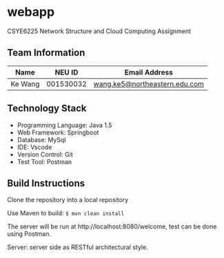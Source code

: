 # webapp
CSYE6225 Network Structure and Cloud Computing Assignment

## Team Information

| Name | NEU ID | Email Address |
| --- | --- | --- |
| Ke Wang| 001530032| wang.ke5@northeastern.edu.com |

## Technology Stack
- Programming Language: Java 1.5
- Web Framework: Springboot 
- Database: MySql
- IDE: Vscode
- Version Control: Git
- Test Tool: Postman

## Build Instructions
Clone the repository into a local repository

Use Maven to build:
<code>$ mvn clean install</code>


The server will be run at http://localhost:8080/welcome, test can be done using Postman.


Server: server side as RESTful architectural style. 
 



